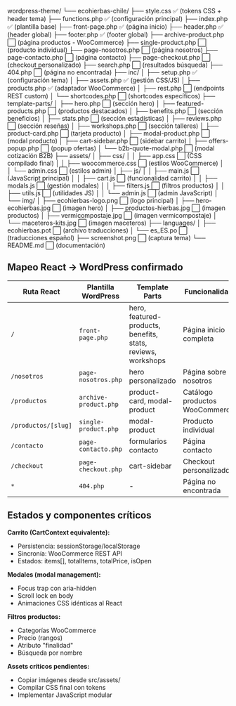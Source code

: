 wordpress-theme/
└── ecohierbas-chile/
    ├── style.css                    ✅ (tokens CSS + header tema)
    ├── functions.php                ✅ (configuración principal)
    ├── index.php                    ✅ (plantilla base)
    ├── front-page.php              ✅ (página inicio)
    ├── header.php                   ✅ (header global)
    ├── footer.php                   ✅ (footer global)
    ├── archive-product.php          ⬜️ (página productos - WooCommerce)
    ├── single-product.php           ⬜️ (producto individual)
    ├── page-nosotros.php            ⬜️ (página nosotros)
    ├── page-contacto.php            ⬜️ (página contacto)
    ├── page-checkout.php            ⬜️ (checkout personalizado)
    ├── search.php                   ⬜️ (resultados búsqueda)
    ├── 404.php                      ⬜️ (página no encontrada)
    ├── inc/
    │   ├── setup.php                ✅ (configuración tema)
    │   ├── assets.php               ✅ (gestión CSS/JS)
    │   ├── products.php             ✅ (adaptador WooCommerce)
    │   ├── rest.php                 ⬜️ (endpoints REST custom)
    │   └── shortcodes.php           ⬜️ (shortcodes específicos)
    ├── template-parts/
    │   ├── hero.php                 ⬜️ (sección hero)
    │   ├── featured-products.php    ⬜️ (productos destacados)
    │   ├── benefits.php             ⬜️ (sección beneficios)
    │   ├── stats.php                ⬜️ (sección estadísticas)
    │   ├── reviews.php              ⬜️ (sección reseñas)
    │   ├── workshops.php            ⬜️ (sección talleres)
    │   ├── product-card.php         ⬜️ (tarjeta producto)
    │   ├── modal-product.php        ⬜️ (modal producto)
    │   ├── cart-sidebar.php         ⬜️ (sidebar carrito)
    │   ├── offers-popup.php         ⬜️ (popup ofertas)
    │   └── b2b-quote-modal.php      ⬜️ (modal cotización B2B)
    ├── assets/
    │   ├── css/
    │   │   ├── app.css              ⬜️ (CSS compilado final)
    │   │   ├── woocommerce.css      ⬜️ (estilos WooCommerce)
    │   │   └── admin.css            ⬜️ (estilos admin)
    │   ├── js/
    │   │   ├── main.js              ⬜️ (JavaScript principal)
    │   │   ├── cart.js              ⬜️ (funcionalidad carrito)
    │   │   ├── modals.js            ⬜️ (gestión modales)
    │   │   ├── filters.js           ⬜️ (filtros productos)
    │   │   ├── utils.js             ⬜️ (utilidades JS)
    │   │   └── admin.js             ⬜️ (admin JavaScript)
    │   └── img/
    │       ├── ecohierbas-logo.png  ⬜️ (logo principal)
    │       ├── hero-ecohierbas.jpg  ⬜️ (imagen hero)
    │       ├── productos-hierbas.jpg ⬜️ (imagen productos)
    │       ├── vermicompostaje.jpg  ⬜️ (imagen vermicompostaje)
    │       └── maceteros-kits.jpg   ⬜️ (imagen maceteros)
    ├── languages/
    │   ├── ecohierbas.pot           ⬜️ (archivo traducciones)
    │   └── es_ES.po                 ⬜️ (traducciones español)
    ├── screenshot.png               ⬜️ (captura tema)
    └── README.md                    ⬜️ (documentación)

## Mapeo React → WordPress confirmado

| Ruta React | Plantilla WordPress | Template Parts | Funcionalidad |
|------------|-------------------|----------------|---------------|
| `/` | `front-page.php` | hero, featured-products, benefits, stats, reviews, workshops | Página inicio completa |
| `/nosotros` | `page-nosotros.php` | hero personalizado | Página sobre nosotros |
| `/productos` | `archive-product.php` | product-card, modal-product | Catálogo productos WooCommerce |
| `/productos/[slug]` | `single-product.php` | modal-product | Producto individual |
| `/contacto` | `page-contacto.php` | formularios contacto | Página contacto |
| `/checkout` | `page-checkout.php` | cart-sidebar | Checkout personalizado |
| `*` | `404.php` | - | Página no encontrada |

## Estados y componentes críticos

**Carrito (CartContext equivalente):**
- Persistencia: sessionStorage/localStorage
- Sincronía: WooCommerce REST API
- Estados: items[], totalItems, totalPrice, isOpen

**Modales (modal management):**
- Focus trap con aria-hidden
- Scroll lock en body
- Animaciones CSS idénticas al React

**Filtros productos:**
- Categorías WooCommerce
- Precio (rangos)
- Atributo "finalidad"
- Búsqueda por nombre

**Assets críticos pendientes:**
- Copiar imágenes desde src/assets/
- Compilar CSS final con tokens
- Implementar JavaScript modular